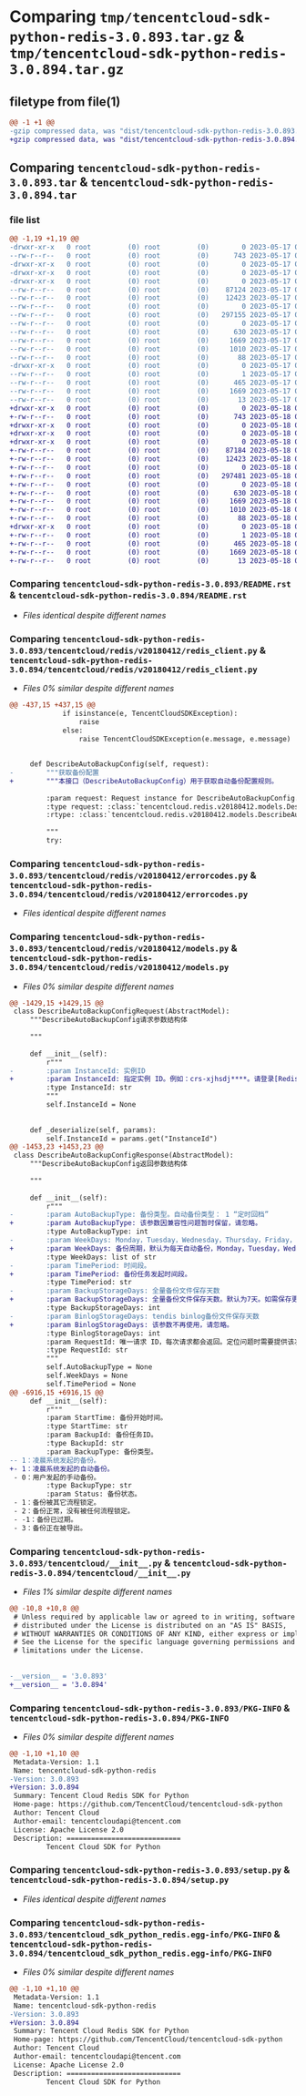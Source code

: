 # Comparing `tmp/tencentcloud-sdk-python-redis-3.0.893.tar.gz` & `tmp/tencentcloud-sdk-python-redis-3.0.894.tar.gz`

## filetype from file(1)

```diff
@@ -1 +1 @@
-gzip compressed data, was "dist/tencentcloud-sdk-python-redis-3.0.893.tar", last modified: Wed May 17 03:37:53 2023, max compression
+gzip compressed data, was "dist/tencentcloud-sdk-python-redis-3.0.894.tar", last modified: Thu May 18 00:33:59 2023, max compression
```

## Comparing `tencentcloud-sdk-python-redis-3.0.893.tar` & `tencentcloud-sdk-python-redis-3.0.894.tar`

### file list

```diff
@@ -1,19 +1,19 @@
-drwxr-xr-x   0 root         (0) root         (0)        0 2023-05-17 03:37:53.000000 tencentcloud-sdk-python-redis-3.0.893/
--rw-r--r--   0 root         (0) root         (0)      743 2023-05-17 03:37:53.000000 tencentcloud-sdk-python-redis-3.0.893/README.rst
-drwxr-xr-x   0 root         (0) root         (0)        0 2023-05-17 03:37:53.000000 tencentcloud-sdk-python-redis-3.0.893/tencentcloud/
-drwxr-xr-x   0 root         (0) root         (0)        0 2023-05-17 03:37:53.000000 tencentcloud-sdk-python-redis-3.0.893/tencentcloud/redis/
-drwxr-xr-x   0 root         (0) root         (0)        0 2023-05-17 03:37:53.000000 tencentcloud-sdk-python-redis-3.0.893/tencentcloud/redis/v20180412/
--rw-r--r--   0 root         (0) root         (0)    87124 2023-05-17 03:37:53.000000 tencentcloud-sdk-python-redis-3.0.893/tencentcloud/redis/v20180412/redis_client.py
--rw-r--r--   0 root         (0) root         (0)    12423 2023-05-17 03:37:53.000000 tencentcloud-sdk-python-redis-3.0.893/tencentcloud/redis/v20180412/errorcodes.py
--rw-r--r--   0 root         (0) root         (0)        0 2023-05-17 03:37:53.000000 tencentcloud-sdk-python-redis-3.0.893/tencentcloud/redis/v20180412/__init__.py
--rw-r--r--   0 root         (0) root         (0)   297155 2023-05-17 03:37:53.000000 tencentcloud-sdk-python-redis-3.0.893/tencentcloud/redis/v20180412/models.py
--rw-r--r--   0 root         (0) root         (0)        0 2023-05-17 03:37:53.000000 tencentcloud-sdk-python-redis-3.0.893/tencentcloud/redis/__init__.py
--rw-r--r--   0 root         (0) root         (0)      630 2023-05-17 03:37:53.000000 tencentcloud-sdk-python-redis-3.0.893/tencentcloud/__init__.py
--rw-r--r--   0 root         (0) root         (0)     1669 2023-05-17 03:37:53.000000 tencentcloud-sdk-python-redis-3.0.893/PKG-INFO
--rw-r--r--   0 root         (0) root         (0)     1010 2023-05-17 03:37:53.000000 tencentcloud-sdk-python-redis-3.0.893/setup.py
--rw-r--r--   0 root         (0) root         (0)       88 2023-05-17 03:37:53.000000 tencentcloud-sdk-python-redis-3.0.893/setup.cfg
-drwxr-xr-x   0 root         (0) root         (0)        0 2023-05-17 03:37:53.000000 tencentcloud-sdk-python-redis-3.0.893/tencentcloud_sdk_python_redis.egg-info/
--rw-r--r--   0 root         (0) root         (0)        1 2023-05-17 03:37:53.000000 tencentcloud-sdk-python-redis-3.0.893/tencentcloud_sdk_python_redis.egg-info/dependency_links.txt
--rw-r--r--   0 root         (0) root         (0)      465 2023-05-17 03:37:53.000000 tencentcloud-sdk-python-redis-3.0.893/tencentcloud_sdk_python_redis.egg-info/SOURCES.txt
--rw-r--r--   0 root         (0) root         (0)     1669 2023-05-17 03:37:53.000000 tencentcloud-sdk-python-redis-3.0.893/tencentcloud_sdk_python_redis.egg-info/PKG-INFO
--rw-r--r--   0 root         (0) root         (0)       13 2023-05-17 03:37:53.000000 tencentcloud-sdk-python-redis-3.0.893/tencentcloud_sdk_python_redis.egg-info/top_level.txt
+drwxr-xr-x   0 root         (0) root         (0)        0 2023-05-18 00:33:59.000000 tencentcloud-sdk-python-redis-3.0.894/
+-rw-r--r--   0 root         (0) root         (0)      743 2023-05-18 00:33:59.000000 tencentcloud-sdk-python-redis-3.0.894/README.rst
+drwxr-xr-x   0 root         (0) root         (0)        0 2023-05-18 00:33:59.000000 tencentcloud-sdk-python-redis-3.0.894/tencentcloud/
+drwxr-xr-x   0 root         (0) root         (0)        0 2023-05-18 00:33:59.000000 tencentcloud-sdk-python-redis-3.0.894/tencentcloud/redis/
+drwxr-xr-x   0 root         (0) root         (0)        0 2023-05-18 00:33:59.000000 tencentcloud-sdk-python-redis-3.0.894/tencentcloud/redis/v20180412/
+-rw-r--r--   0 root         (0) root         (0)    87184 2023-05-18 00:33:59.000000 tencentcloud-sdk-python-redis-3.0.894/tencentcloud/redis/v20180412/redis_client.py
+-rw-r--r--   0 root         (0) root         (0)    12423 2023-05-18 00:33:59.000000 tencentcloud-sdk-python-redis-3.0.894/tencentcloud/redis/v20180412/errorcodes.py
+-rw-r--r--   0 root         (0) root         (0)        0 2023-05-18 00:33:59.000000 tencentcloud-sdk-python-redis-3.0.894/tencentcloud/redis/v20180412/__init__.py
+-rw-r--r--   0 root         (0) root         (0)   297481 2023-05-18 00:33:59.000000 tencentcloud-sdk-python-redis-3.0.894/tencentcloud/redis/v20180412/models.py
+-rw-r--r--   0 root         (0) root         (0)        0 2023-05-18 00:33:59.000000 tencentcloud-sdk-python-redis-3.0.894/tencentcloud/redis/__init__.py
+-rw-r--r--   0 root         (0) root         (0)      630 2023-05-18 00:33:59.000000 tencentcloud-sdk-python-redis-3.0.894/tencentcloud/__init__.py
+-rw-r--r--   0 root         (0) root         (0)     1669 2023-05-18 00:33:59.000000 tencentcloud-sdk-python-redis-3.0.894/PKG-INFO
+-rw-r--r--   0 root         (0) root         (0)     1010 2023-05-18 00:33:59.000000 tencentcloud-sdk-python-redis-3.0.894/setup.py
+-rw-r--r--   0 root         (0) root         (0)       88 2023-05-18 00:33:59.000000 tencentcloud-sdk-python-redis-3.0.894/setup.cfg
+drwxr-xr-x   0 root         (0) root         (0)        0 2023-05-18 00:33:59.000000 tencentcloud-sdk-python-redis-3.0.894/tencentcloud_sdk_python_redis.egg-info/
+-rw-r--r--   0 root         (0) root         (0)        1 2023-05-18 00:33:59.000000 tencentcloud-sdk-python-redis-3.0.894/tencentcloud_sdk_python_redis.egg-info/dependency_links.txt
+-rw-r--r--   0 root         (0) root         (0)      465 2023-05-18 00:33:59.000000 tencentcloud-sdk-python-redis-3.0.894/tencentcloud_sdk_python_redis.egg-info/SOURCES.txt
+-rw-r--r--   0 root         (0) root         (0)     1669 2023-05-18 00:33:59.000000 tencentcloud-sdk-python-redis-3.0.894/tencentcloud_sdk_python_redis.egg-info/PKG-INFO
+-rw-r--r--   0 root         (0) root         (0)       13 2023-05-18 00:33:59.000000 tencentcloud-sdk-python-redis-3.0.894/tencentcloud_sdk_python_redis.egg-info/top_level.txt
```

### Comparing `tencentcloud-sdk-python-redis-3.0.893/README.rst` & `tencentcloud-sdk-python-redis-3.0.894/README.rst`

 * *Files identical despite different names*

### Comparing `tencentcloud-sdk-python-redis-3.0.893/tencentcloud/redis/v20180412/redis_client.py` & `tencentcloud-sdk-python-redis-3.0.894/tencentcloud/redis/v20180412/redis_client.py`

 * *Files 0% similar despite different names*

```diff
@@ -437,15 +437,15 @@
             if isinstance(e, TencentCloudSDKException):
                 raise
             else:
                 raise TencentCloudSDKException(e.message, e.message)
 
 
     def DescribeAutoBackupConfig(self, request):
-        """获取备份配置
+        """本接口（DescribeAutoBackupConfig）用于获取自动备份配置规则。
 
         :param request: Request instance for DescribeAutoBackupConfig.
         :type request: :class:`tencentcloud.redis.v20180412.models.DescribeAutoBackupConfigRequest`
         :rtype: :class:`tencentcloud.redis.v20180412.models.DescribeAutoBackupConfigResponse`
 
         """
         try:
```

### Comparing `tencentcloud-sdk-python-redis-3.0.893/tencentcloud/redis/v20180412/errorcodes.py` & `tencentcloud-sdk-python-redis-3.0.894/tencentcloud/redis/v20180412/errorcodes.py`

 * *Files identical despite different names*

### Comparing `tencentcloud-sdk-python-redis-3.0.893/tencentcloud/redis/v20180412/models.py` & `tencentcloud-sdk-python-redis-3.0.894/tencentcloud/redis/v20180412/models.py`

 * *Files 0% similar despite different names*

```diff
@@ -1429,15 +1429,15 @@
 class DescribeAutoBackupConfigRequest(AbstractModel):
     """DescribeAutoBackupConfig请求参数结构体
 
     """
 
     def __init__(self):
         r"""
-        :param InstanceId: 实例ID
+        :param InstanceId: 指定实例 ID。例如：crs-xjhsdj****。请登录[Redis控制台](https://console.cloud.tencent.com/redis)在实例列表复制实例 ID。
         :type InstanceId: str
         """
         self.InstanceId = None
 
 
     def _deserialize(self, params):
         self.InstanceId = params.get("InstanceId")
@@ -1453,23 +1453,23 @@
 class DescribeAutoBackupConfigResponse(AbstractModel):
     """DescribeAutoBackupConfig返回参数结构体
 
     """
 
     def __init__(self):
         r"""
-        :param AutoBackupType: 备份类型。自动备份类型： 1 “定时回档”
+        :param AutoBackupType: 该参数因兼容性问题暂时保留，请忽略。
         :type AutoBackupType: int
-        :param WeekDays: Monday，Tuesday，Wednesday，Thursday，Friday，Saturday，Sunday。
+        :param WeekDays: 备份周期，默认为每天自动备份，Monday，Tuesday，Wednesday，Thursday，Friday，Saturday，Sunday。
         :type WeekDays: list of str
-        :param TimePeriod: 时间段。
+        :param TimePeriod: 备份任务发起时间段。
         :type TimePeriod: str
-        :param BackupStorageDays: 全量备份文件保存天数
+        :param BackupStorageDays: 全量备份文件保存天数。默认为7天。如需保存更多天数，请[提交工单](https://console.cloud.tencent.com/workorder/category)申请。
         :type BackupStorageDays: int
-        :param BinlogStorageDays: tendis binlog备份文件保存天数
+        :param BinlogStorageDays: 该参数不再使用，请忽略。
         :type BinlogStorageDays: int
         :param RequestId: 唯一请求 ID，每次请求都会返回。定位问题时需要提供该次请求的 RequestId。
         :type RequestId: str
         """
         self.AutoBackupType = None
         self.WeekDays = None
         self.TimePeriod = None
@@ -6916,15 +6916,15 @@
     def __init__(self):
         r"""
         :param StartTime: 备份开始时间。
         :type StartTime: str
         :param BackupId: 备份任务ID。
         :type BackupId: str
         :param BackupType: 备份类型。
-- 1：凌晨系统发起的备份。
+- 1：凌晨系统发起的自动备份。
 - 0：用户发起的手动备份。
         :type BackupType: str
         :param Status: 备份状态。 
 - 1：备份被其它流程锁定。
 - 2：备份正常，没有被任何流程锁定。
 - -1：备份已过期。
 - 3：备份正在被导出。
```

### Comparing `tencentcloud-sdk-python-redis-3.0.893/tencentcloud/__init__.py` & `tencentcloud-sdk-python-redis-3.0.894/tencentcloud/__init__.py`

 * *Files 1% similar despite different names*

```diff
@@ -10,8 +10,8 @@
 # Unless required by applicable law or agreed to in writing, software
 # distributed under the License is distributed on an "AS IS" BASIS,
 # WITHOUT WARRANTIES OR CONDITIONS OF ANY KIND, either express or implied.
 # See the License for the specific language governing permissions and
 # limitations under the License.
 
 
-__version__ = '3.0.893'
+__version__ = '3.0.894'
```

### Comparing `tencentcloud-sdk-python-redis-3.0.893/PKG-INFO` & `tencentcloud-sdk-python-redis-3.0.894/PKG-INFO`

 * *Files 0% similar despite different names*

```diff
@@ -1,10 +1,10 @@
 Metadata-Version: 1.1
 Name: tencentcloud-sdk-python-redis
-Version: 3.0.893
+Version: 3.0.894
 Summary: Tencent Cloud Redis SDK for Python
 Home-page: https://github.com/TencentCloud/tencentcloud-sdk-python
 Author: Tencent Cloud
 Author-email: tencentcloudapi@tencent.com
 License: Apache License 2.0
 Description: ============================
         Tencent Cloud SDK for Python
```

### Comparing `tencentcloud-sdk-python-redis-3.0.893/setup.py` & `tencentcloud-sdk-python-redis-3.0.894/setup.py`

 * *Files identical despite different names*

### Comparing `tencentcloud-sdk-python-redis-3.0.893/tencentcloud_sdk_python_redis.egg-info/PKG-INFO` & `tencentcloud-sdk-python-redis-3.0.894/tencentcloud_sdk_python_redis.egg-info/PKG-INFO`

 * *Files 0% similar despite different names*

```diff
@@ -1,10 +1,10 @@
 Metadata-Version: 1.1
 Name: tencentcloud-sdk-python-redis
-Version: 3.0.893
+Version: 3.0.894
 Summary: Tencent Cloud Redis SDK for Python
 Home-page: https://github.com/TencentCloud/tencentcloud-sdk-python
 Author: Tencent Cloud
 Author-email: tencentcloudapi@tencent.com
 License: Apache License 2.0
 Description: ============================
         Tencent Cloud SDK for Python
```

